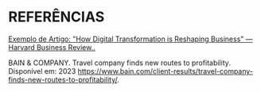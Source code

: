 # REFERÊNCIAS

[Exemplo de Artigo: "How Digital Transformation is Reshaping Business" — Harvard Business Review..](https://hbr.org/)

BAIN & COMPANY. Travel company finds new routes to profitability. Disponível em: 2023
https://www.bain.com/client-results/travel-company-finds-new-routes-to-profitability/.


